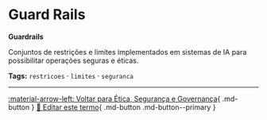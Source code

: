 # Guard Rails

**Guardrails**

Conjuntos de restrições e limites implementados em sistemas de IA para possibilitar operações seguras e éticas.


**Tags:** `restricoes` · `limites` · `seguranca`

---

[:material-arrow-left: Voltar para Ética, Segurança e Governança](index.md){ .md-button }
[📝 Editar este termo](https://github.com/seu-usuario/glossario-ia/edit/main/glossario.yaml){ .md-button .md-button--primary }
